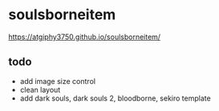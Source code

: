 # soulsborneitem

https://atgiphy3750.github.io/soulsborneitem/

## todo

- add image size control
- clean layout
- add dark souls, dark souls 2, bloodborne, sekiro template
